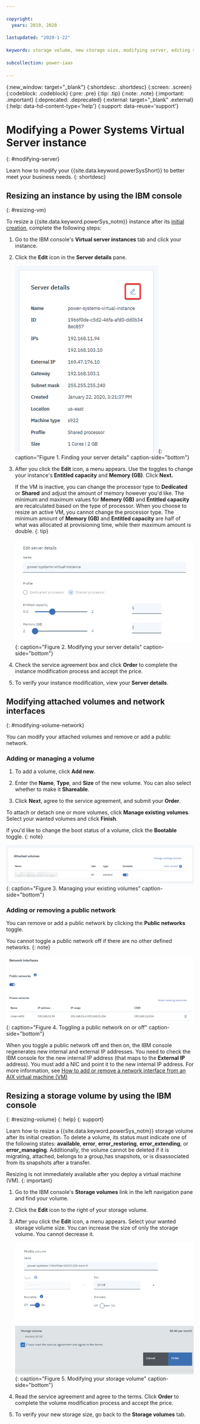```yaml
---

copyright:
  years: 2019, 2020

lastupdated: "2020-1-22"

keywords: storage volume, new storage size, modifying server, editing volume, volume modification, DLPAR, modifying instance, scaling VM, public network, NIC

subcollection: power-iaas

---
```


{:new_window: target="_blank"}
{:shortdesc: .shortdesc}
{:screen: .screen}
{:codeblock: .codeblock}
{:pre: .pre}
{:tip: .tip}
{:note: .note}
{:important: .important}
{:deprecated: .deprecated}
{:external: target="_blank" .external}
{:help: data-hd-content-type='help'}
{:support: data-reuse='support'}

# Modifying a Power Systems Virtual Server instance
{: #modifying-server}

Learn how to modify your {{site.data.keyword.powerSysShort}} to better meet your business needs.
{: shortdesc}

## Resizing an instance by using the IBM console
{: #resizing-vm}

To resize a {{site.data.keyword.powerSys_notm}} instance after its [initial creation](/docs/infrastructure/power-iaas?topic=power-iaas-creating-power-virtual-server), complete the following steps:

1. Go to the IBM console's **Virtual server instances** tab and click your instance.

2. Click the **Edit** icon in the **Server details** pane.

    ![Finding your server details](./images/console-server-details.png "Finding your server details"){: caption="Figure 1. Finding your server details" caption-side="bottom"}

3. After you click the **Edit** icon, a menu appears. Use the toggles to change your instance's **Entitled capacity** and **Memory (GB)**. Click **Next.**

    If the VM is inactive, you can change the processor type to **Dedicated** or **Shared** and adjust the amount of memory however you'd like. The minimum and maximum values for **Memory (GB)** and **Entitled capacity** are recalculated based on the type of processor. When you choose to resize an active VM, you cannot change the processor type. The minimum amount of **Memory (GB)** and **Entitled capacity** are half of what was allocated at provisioning time, while their maximum amount is double.
    {: tip}

    ![Modifying your server details](./images/console-modify-server-details.png "Modifying your server details"){: caption="Figure 2. Modifying your server details" caption-side="bottom"}

4. Check the service agreement box and click **Order** to complete the instance modification process and accept the price.

5. To verify your instance modification, view your **Server details**.

## Modifying attached volumes and network interfaces
{: #modifying-volume-network}

You can modify your attached volumes and remove or add a public network.

### Adding or managing a volume

1. To add a volume, click **Add new**.

2. Enter the **Name**, **Type**, and **Size** of the new volume. You can also select whether to make it **Shareable**.

3. Click **Next**, agree to the service agreement, and submit your **Order**.

To attach or detach one or more volumes, click **Manage existing volumes**. Select your wanted volumes and click **Finish**.

If you'd like to change the boot status of a volume, click the **Bootable** toggle.
{: note}

![Managing your existing volumes](./images/console-modify-attached-volume.png "Managing your existing volumes"){: caption="Figure 3. Managing your existing volumes" caption-side="bottom"}

### Adding or removing a public network

You can remove or add a public network by clicking the **Public networks** toggle.

You cannot toggle a public network off if there are no other defined networks.
{: note}

![Toggling a public network on or off](./images/console-public-network-toggle.png "Toggling a public network on or off"){: caption="Figure 4. Toggling a public network on or off" caption-side="bottom"}

 When you toggle a public network off and then on, the IBM console regenerates new internal and external IP addresses. You need to check the IBM console for the new internal IP address (that maps to the **External IP** address). You must add a NIC and point it to the new internal IP address. For more information, see [How to add or remove a network interface from an AIX virtual machine (VM)](/docs/infrastructure/power-iaas?topic=power-iaas-managing-network-interface)

## Resizing a storage volume by using the IBM console
{: #resizing-volume}
{: help}
{: support}

Learn how to resize a {{site.data.keyword.powerSys_notm}} storage volume after its initial creation. To delete a volume, its status must indicate one of the following states: **available**, **error**, **error_restoring**, **error_extending**, or **error_managing**. Additionally, the volume cannot be deleted if it is migrating, attached, belongs to a group,has snapshots, or is disassociated from its snapshots after a transfer.

Resizing is not immediately available after you deploy a virtual machine (VM).
{: important}

1. Go to the IBM console's **Storage volumes** link in the left navigation pane and find your volume.

2. Click the **Edit** icon to the right of your storage volume.

3. After you click the **Edit** icon, a menu appears. Select your wanted storage volume size. You can increase the size of only the storage volume. You cannot decrease it.

    ![Modifying your storage volume](./images/console-modify-volume.png "Modifying your storage volume"){: caption="Figure 5. Modifying your storage volume" caption-side="bottom"}

4. Read the service agreement and agree to the terms. Click **Order** to complete the volume modification process and accept the price.

5. To verify your new storage size, go back to the **Storage volumes** tab.
